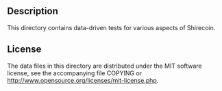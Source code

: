 Description
------------

This directory contains data-driven tests for various aspects of Shirecoin.

License
--------

The data files in this directory are distributed under the MIT software
license, see the accompanying file COPYING or
http://www.opensource.org/licenses/mit-license.php.

